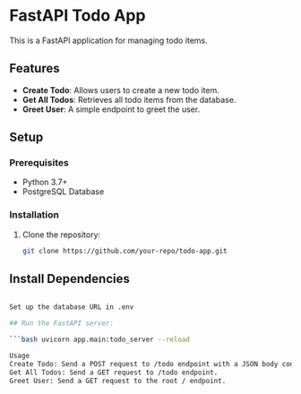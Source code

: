 # FastAPI Todo App

This is a FastAPI application for managing todo items.

## Features

- **Create Todo**: Allows users to create a new todo item.
- **Get All Todos**: Retrieves all todo items from the database.
- **Greet User**: A simple endpoint to greet the user.

## Setup

### Prerequisites

- Python 3.7+
- PostgreSQL Database

### Installation

1. Clone the repository:

   ```bash
   git clone https://github.com/your-repo/todo-app.git

## Install Dependencies

```bash pip install -r requirements.txt

Set up the database URL in .env

## Run the FastAPI server:

```bash uvicorn app.main:todo_server --reload

Usage
Create Todo: Send a POST request to /todo endpoint with a JSON body containing the todo title.
Get All Todos: Send a GET request to /todo endpoint.
Greet User: Send a GET request to the root / endpoint.